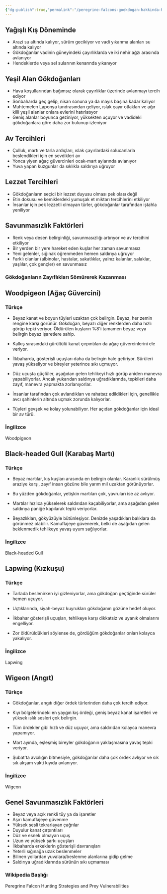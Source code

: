 ```yaml
---
{"dg-publish":true,"permalink":"/peregrine-falcons-goekdogan-hakkinda-hersey/genc-ve-yetiskinlerin-taktikleri/doganin-komedyenleri-and-goekdoganlarin-hava-sartlarina-goere-degisen-avlanma-rutinleri/"}
---
```


## Yağışlı Kış Döneminde
- Arazi su altında kalıyor, sürüm gecikiyor ve vadi yıkanma alanları su altında kalıyor
- Gökdoğanlar vadinin güneyindeki çayırlıklarda ve iki nehir ağzı arasında avlanıyor
- Hendeklerde veya sel sularının kenarında yıkanıyor

## Yeşil Alan Gökdoğanları
- Hava koşullarından bağımsız olarak çayırlıklar üzerinde avlanmayı tercih ediyor
- Sonbaharda geç gelip, nisan sonuna ya da mayıs başına kadar kalıyor
- Muhtemelen Laponya tundrasından geliyor, ıslak çayır otlakları ve ağır killi yeşil alanlar onlara evlerini hatırlatıyor
- Geniş alanlar boyunca geziniyor, yüksekten uçuyor ve vadideki gökdoğanlara göre daha zor bulunup izleniyor

## Av Tercihleri
- Çulluk, martı ve tarla ardıçları, ıslak çayırlardaki solucanlarla beslendikleri için en sevdikleri av
- Yonca yiyen ağaç güvercinleri ocak-mart aylarında avlanıyor
- Yuva yapan kuzgunlar da sıklıkla saldırıya uğruyor

## Lezzet Tercihleri
- Gökdoğanların seçici bir lezzet duyusu olması pek olası değil
- Etin dokusu ve kemiklerdeki yumuşak et miktarı tercihlerini etkiliyor
- İnsanlar için pek lezzetli olmayan türler, gökdoğanlar tarafından iştahla yeniliyor

## Savunmasızlık Faktörleri
- Renk veya desen belirginliği, savunmasızlığı artırıyor ve av tercihini etkiliyor
- Bir yerden bir yere hareket eden kuşlar her zaman savunmasız
- Yeni gelenler, sığınak öğrenmeden hemen saldırıya uğruyor
- Farklı olanlar (albinolar, hastalar, sakatlıklar, yalnız kalanlar, salaklar, yaşlılar, çok gençler) en savunmasız

### Gökdoğanların Zayıflıkları Sömürerek Kazanması

## Woodpigeon (Ağaç Güvercini)

### Türkçe

- Beyaz kanat ve boyun tüyleri uzaktan çok belirgin. Beyaz, her zemin rengine karşı görünür. Gökdoğan, beyazı diğer renklerden daha hızlı görüp tepki veriyor. Öldürülen kuşların %8'i tamamen beyaz veya belirgin beyaz işaretlere sahip.

- Kalkış sırasındaki gürültülü kanat çırpıntıları da ağaç güvercinlerini ele veriyor.
- İlkbaharda, gösterişli uçuşları daha da belirgin hale getiriyor. Sürüleri yavaş yükseliyor ve bireyler yeterince sıkı uçmuyor.

- Düz uçuşta güçlüler, aşağıdan gelen tehlikeyi hızlı görüp aniden manevra yapabiliyorlar. Ancak yukarıdan saldırıya uğradıklarında, tepkileri daha zayıf, manevra yapmakta zorlanıyorlar.

- İnsanlar tarafından çok avlandıkları ve rahatsız edildikleri için, genellikle avcı şahinlerin altında uçmak zorunda kalıyorlar.

- Tüyleri gevşek ve kolay yolunabiliyor. Her açıdan gökdoğanlar için ideal bir av türü.

### İngilizce
Woodpigeon

## Black-headed Gull (Karabaş Martı)

### Türkçe
- Beyaz martılar, kış kuşları arasında en belirgin olanlar. Karanlık sürülmüş araziye karşı, zayıf insan gözüne bile yarım mil uzaktan görünüyorlar.

- Bu yüzden gökdoğanlar, yetişkin martıları çok, yavruları ise az avlıyor. 

- Martılar hızlıca yükselerek saldırıdan kaçabiliyorlar, ama aşağıdan gelen saldırıya paniğe kapılarak tepki veriyorlar.

- Beyazlıkları, gökyüzüyle bütünleşiyor. Denizde yaşadıkları balıklara da görünmez olabilir. Kamuflajeye güvenerek, belki de aşağıdan gelen beklenmedik tehlikeye yavaş uyum sağlıyorlar.

### İngilizce
Black-headed Gull

## Lapwing (Kızkuşu)

### Türkçe
- Tarlada beslenirken iyi gizleniyorlar, ama gökdoğan geçtiğinde sürüler hemen uçuyor.
- Uçtıklarında, siyah-beyaz kuyrukları gökdoğanın gözüne hedef oluyor.

- İlkbahar gösterişli uçuşları, tehlikeye karşı dikkatsiz ve uyanık olmalarını engelliyor. 
- Zor öldürüldükleri söylense de, gördüğüm gökdoğanlar onları kolayca yakalıyor.

### İngilizce
Lapwing

## Wigeon (Angıt)

### Türkçe
- Gökdoğanlar, angıtı diğer ördek türlerinden daha çok tercih ediyor.
- Kıyı bölgelerindeki en yaygın kış ördeği, geniş beyaz kanat işaretleri ve yüksek ıslık sesleri çok belirgin.

- Tüm ördekler gibi hızlı ve düz uçuyor, ama saldırıdan kolayca manevra yapamıyor.
- Mart ayında, eşleşmiş bireyler gökdoğanın yaklaşmasına yavaş tepki veriyor.

- Şubat'ta avcılığın bitmesiyle, gökdoğanlar daha çok ördek avlıyor ve sık sık akşam vakti kıyıda avlanıyor.

### İngilizce
Wigeon

## Genel Savunmasızlık Faktörleri

- Beyaz veya açık renkli tüy ya da işaretler
- Aşırı kamuflajeye güvenme
- Yüksek sesli tekrarlayan çağrılar
- Duyulur kanat çırpıntıları
- Düz ve esnek olmayan uçuş
- Uzun ve yüksek şarkı uçuşları
- İlkbaharda erkeklerin gösterişli davranışları
- Yeterli sığınağa uzak beslenmeler
- Bilinen yollardan yuvalara/beslenme alanlarına gidip gelme
- Saldırıya uğradıklarında sürünün sıkı uçmaması

### Wikipedia Başlığı
Peregrine Falcon Hunting Strategies and Prey Vulnerabilities
